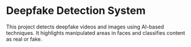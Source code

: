 # Deepfake Detection System

This project detects deepfake videos and images using AI-based techniques. It highlights manipulated areas in faces and classifies content as real or fake.
